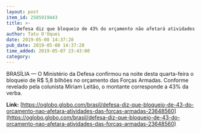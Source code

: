 ```yaml
---
layout: post
item_id: 2585919443
title: >-
    Defesa diz que bloqueio de 43% do orçamento não afetará atividades das Forças Armadas
author: Tatu D'Oquei
date: 2019-05-08 14:37:28
pub_date: 2019-05-08 14:37:28
time_added: 2019-05-07 23:43:00
category: 
---
```


BRASÍLIA — O Ministério da Defesa confirmou na noite desta quarta-feira o bloqueio de R$ 5,8 bilhões no orçamento das Forças Armadas. Conforme revelado pela colunista Miriam Leitão, o montante corresponde a 43% da verba.

**Link:** [https://oglobo.globo.com/brasil/defesa-diz-que-bloqueio-de-43-do-orcamento-nao-afetara-atividades-das-forcas-armadas-23648560](https://oglobo.globo.com/brasil/defesa-diz-que-bloqueio-de-43-do-orcamento-nao-afetara-atividades-das-forcas-armadas-23648560)

